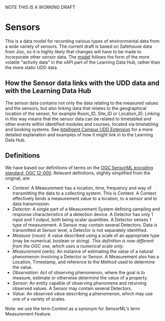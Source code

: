 NOTE THIS IS A WORKING DRAFT

# Sensors

This is a data model for recording various types of environmental data from a wide variety of sensors. The current draft is based on Safehouse data from Jisc, so it is highly likely that changes will have to be made to incorporate other sensor data. The [model](measurement_event.md) follows the form of the more volatile "activity data" in the xAPI part of the Learning Data Hub, rather than the more static UDD data.

## How the Sensor data links with the UDD data and with the Learning Data Hub

The sensor data contains not only the data relating to the measured values and the sensors, but also linking data that relates to the geographical location of the sensor, for example Room_ID, Site_ID or Location_ID. Linking in this way means that the sensor data can be related to timetabled and other events within identified modules and courses, located via timetabling and booking systems. See [Intelligent Campus UDD Extension](https://github.com/Cetis/intelligent-campus/blob/master/udd/README.md) for a more detailed explanation and examples of how it might link in to the Learning Data Hub.

## Definitions

We have based our definitions of terms on the [OGC SensorML encoding standard, OGC 12-000](https://portal.opengeospatial.org/files/?artifact_id=55939). Relevant definitions, slightly simplified from the original, are:

- *Context*: A Measurement has a location, time, frequency and way of transmitting the data to a collecting system. This is Context. A Context effectively binds a measurement value to a location, to a sensor and to data transmission.
- *Detector*: A single part of a Measurement System defining sampling and response characteristics of a detection device. A Detector has only 1 input and 1 output, both being scalar quantities. A Detector senses 1 type of measurement. A Sensor may contain several Detectors. Data is transmitted at Sensor level, a Detector is not separately identified.
- *Measure* (noun): A value described using a scale of an appropriate type (may be numerical, boolean or string). _This definition is now different from the OGC one, which uses a numerical scale only._
- *Measurement* (verb): An instance of estimating the value of a natural phenomenon involving a Detector or Sensor. A Measurement also has a Location, Timestamp, and reference to the Method used to determine the value.  
- *Observation*: Act of observing phenomenon, where the goal is to measure, estimate or otherwise determine the value of a property.
- *Sensor*: An entity capable of observing phenomena and returning observed values. A Sensor may contain several Detectors.
- *Value*: An observed value describing a phenomenon, which may use one of a variety of scales.

Note: we use the term Context as a synonym for SensorML's term Measurement Feature.
